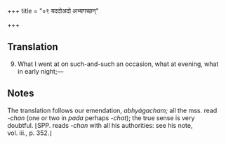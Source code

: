 +++
title = "०९ यददोअदो अभ्यगच्छन्"

+++
## Translation
9. What I went at on such-and-such an occasion, what at evening, what  
in early night;—

## Notes
The translation follows our emendation, *abhyágacham;* all the mss. read  
*-chan* (one or two in *pada* perhaps *-chat*); the true sense is very  
doubtful. ⌊SPP. reads *-chan* with all his authorities: see his note,  
vol. iii., p. 352.⌋
